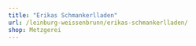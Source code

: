 ```yaml
---
title: "Erikas Schmankerlladen"
url: /leinburg-weissenbrunn/erikas-schmankerlladen/
shop: Metzgerei
---
```

